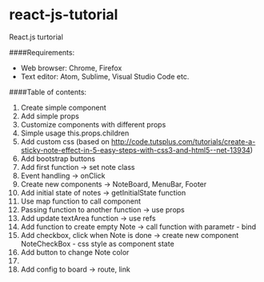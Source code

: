 # react-js-tutorial 

React.js turtorial

####Requirements:
- Web browser: Chrome, Firefox 
- Text editor: Atom, Sublime, Visual Studio Code etc.

####Table of contents:
01. Create simple component
02. Add simple props 
03. Customize components with different props
04. Simple usage this.props.children
05. Add custom css (based on http://code.tutsplus.com/tutorials/create-a-sticky-note-effect-in-5-easy-steps-with-css3-and-html5--net-13934)
06. Add bootstrap buttons
07. Add first function -> set note class
08. Event handling -> onClick
09. Create new components -> NoteBoard, MenuBar, Footer
10. Add initial state of notes -> getInitialState function
11. Use map function to call component
12. Passing function to another function -> use props
13. Add update textArea function -> use refs
14. Add function to create empty Note -> call function with parametr - bind
15. Add checkbox, click when Note is done -> create new component NoteCheckBox - css style as component state
16. Add button to change Note color
17. 
18. Add config to board -> route, link 
